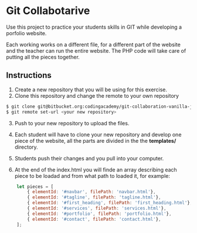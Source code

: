 # Git Collabotarive

Use this project to practice your students skills in GIT while developing a porfolio website.

Each working works on a different file, for a different part of the website and the teacher can run the entire website. The PHP code will take care of putting all the pieces together.

## Instructions

1. Create a new repository that you will be using for this exercise.
2. Clone this repository and change the remote to your own repository
```sh
$ git clone git@bitbucket.org:codingacademy/git-collaboration-vanilla-js.git
$ git remote set-url <your new repository>
```
3. Push to your new repository to upload the files.

4. Each student will have to clone your new repository and develop one piece of the website, all the parts are divided in the the **templates/** directory.

5. Students push their changes and you pull into your computer.

6. At the end of the index.html you will finde an array describing each piece to be loadad and from what path to loaded it, for example:

```js
    let pieces = [
        { elementId: '#navbar', filePath: 'navbar.html'},
        { elementId: '#tagline', filePath: 'tagline.html'},
        { elementId: '#first_heading', filePath: 'first_heading.html'},
        { elementId: '#services', filePath: 'services.html'},
        { elementId: '#portfolio', filePath: 'portfolio.html'},
        { elementId: '#contact', filePath: 'contact.html'},
    ];
```
